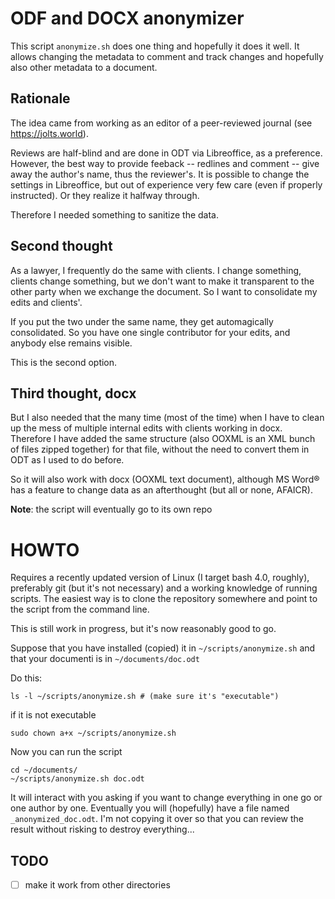 # ODF and DOCX anonymizer

This script `anonymize.sh` does one thing and hopefully it does it well. It allows changing the metadata to comment and track changes and hopefully also other metadata to a document.

## Rationale

The idea came from working as an editor of a peer-reviewed journal (see https://jolts.world).

Reviews are half-blind and are done in ODT via Libreoffice, as a preference. However,
the best way to provide feeback -- redlines and comment -- give away the author's name, thus the reviewer's. It is possible to change the settings in Libreoffice, but out of experience very few care (even if properly instructed). Or they realize it halfway through.

Therefore I needed something to sanitize the data.

## Second thought

As a lawyer, I frequently do the same with clients. I change something, clients change something, but we don't want to make it transparent to the other party when we exchange the document. So I want to consolidate my edits and clients'.

If you put the two under the same name, they get automagically consolidated. So you have one single contributor for your edits, and anybody else remains visible.

This is the second option.

## Third thought, docx

But I also needed that the many time (most of the time) when I have to clean up the mess of multiple internal edits with clients working in docx. Therefore I have added the same structure (also OOXML is an XML bunch of files zipped together) for that file, without the need to convert them in ODT as I used to do before.

So it will also work with docx (OOXML text document), although MS Word® has a feature to change data as an afterthought (but all or none, AFAICR).

**Note**: the script will eventually go to its own repo

# HOWTO

Requires a recently updated version of Linux (I target bash 4.0, roughly), preferably git (but it's not necessary) and a working knowledge of running scripts. The easiest way is to clone the repository somewhere and point to the script from the command line.

This is still work in progress, but it's now reasonably good to go.

Suppose that you have installed (copied) it in `~/scripts/anonymize.sh` and that your documenti is in `~/documents/doc.odt`

Do this:

```shell
ls -l ~/scripts/anonymize.sh # (make sure it's "executable")
```

if it is not executable

```shell
sudo chown a+x ~/scripts/anonymize.sh
```

Now you can run the script

```shell
cd ~/documents/
~/scripts/anonymize.sh doc.odt
```

It will interact with you asking if you want to change everything in one go or one author by one. Eventually you will (hopefully) have a file named `_anonymized_doc.odt`. I'm not copying it over so that you can review the result without risking to destroy everything...


## TODO

- [ ] make it work from other directories 
